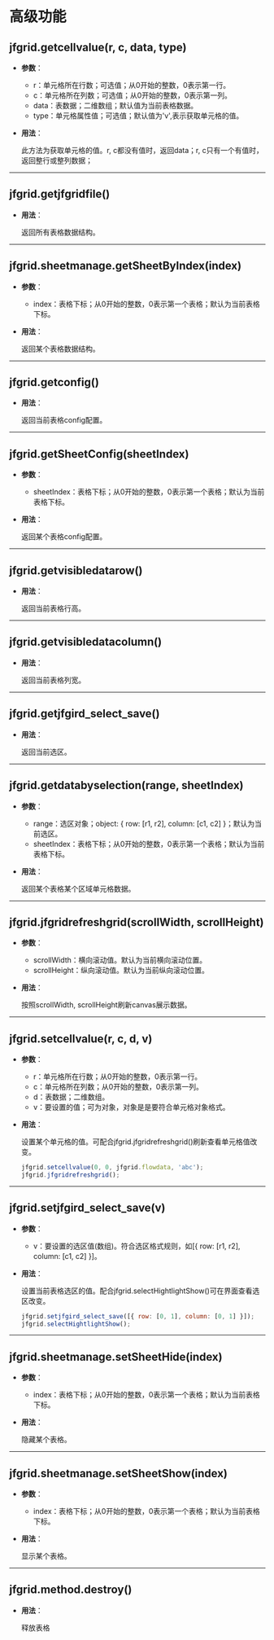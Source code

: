 # 高级功能

## jfgrid.getcellvalue(r, c, data, type)
- **参数**：
	- r：单元格所在行数；可选值；从0开始的整数，0表示第一行。
	- c：单元格所在列数；可选值；从0开始的整数，0表示第一列。
	- data：表数据；二维数组；默认值为当前表格数据。
	- type：单元格属性值；可选值；默认值为'v',表示获取单元格的值。
- **用法**：
	
	此方法为获取单元格的值。r, c都没有值时，返回data；r, c只有一个有值时，返回整行或整列数据；

------------
## jfgrid.getjfgridfile()
- **用法**：

	返回所有表格数据结构。

------------
## jfgrid.sheetmanage.getSheetByIndex(index)
- **参数**：
	- index：表格下标；从0开始的整数，0表示第一个表格；默认为当前表格下标。
- **用法**：

	返回某个表格数据结构。

------------
## jfgrid.getconfig()
- **用法**：

	返回当前表格config配置。

------------
## jfgrid.getSheetConfig(sheetIndex)
- **参数**：
	- sheetIndex：表格下标；从0开始的整数，0表示第一个表格；默认为当前表格下标。
- **用法**：

	返回某个表格config配置。

------------
## jfgrid.getvisibledatarow()
- **用法**：

	返回当前表格行高。

------------
## jfgrid.getvisibledatacolumn()
- **用法**：

	返回当前表格列宽。

------------
## jfgrid.getjfgird_select_save()
- **用法**：

	返回当前选区。

------------
## jfgrid.getdatabyselection(range, sheetIndex)
- **参数**：
	- range：选区对象；object: { row: [r1, r2], column: [c1, c2] }；默认为当前选区。
	- sheetIndex：表格下标；从0开始的整数，0表示第一个表格；默认为当前表格下标。
- **用法**：

	返回某个表格某个区域单元格数据。

------------
## jfgrid.jfgridrefreshgrid(scrollWidth, scrollHeight)
- **参数**：
	- scrollWidth：横向滚动值。默认为当前横向滚动位置。
	- scrollHeight：纵向滚动值。默认为当前纵向滚动位置。
- **用法**：

	按照scrollWidth, scrollHeight刷新canvas展示数据。

------------
## jfgrid.setcellvalue(r, c, d, v)
- **参数**：
	- r：单元格所在行数；从0开始的整数，0表示第一行。
	- c：单元格所在列数；从0开始的整数，0表示第一列。
	- d：表数据；二维数组。
	- v：要设置的值；可为对象，对象是是要符合单元格对象格式。
- **用法**：

	设置某个单元格的值。可配合jfgrid.jfgridrefreshgrid()刷新查看单元格值改变。
	```js
	jfgrid.setcellvalue(0, 0, jfgrid.flowdata, 'abc');
	jfgrid.jfgridrefreshgrid();
	```

------------
## jfgrid.setjfgird_select_save(v)
- **参数**：
	- v：要设置的选区值(数组)。符合选区格式规则，如[{ row: [r1, r2], column: [c1, c2] }]。
- **用法**：
	
	设置当前表格选区的值。配合jfgrid.selectHightlightShow()可在界面查看选区改变。
	```js
	jfgrid.setjfgird_select_save([{ row: [0, 1], column: [0, 1] }]);
	jfgrid.selectHightlightShow();
	```

------------
## jfgrid.sheetmanage.setSheetHide(index)
- **参数**：
	- index：表格下标；从0开始的整数，0表示第一个表格；默认为当前表格下标。
- **用法**：

	隐藏某个表格。

------------
## jfgrid.sheetmanage.setSheetShow(index)
- **参数**：
	- index：表格下标；从0开始的整数，0表示第一个表格；默认为当前表格下标。
- **用法**：

	显示某个表格。

------------
## jfgrid.method.destroy()
- **用法**：
	
	释放表格
